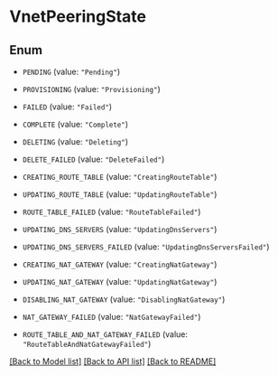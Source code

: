 # VnetPeeringState

## Enum


* `PENDING` (value: `"Pending"`)

* `PROVISIONING` (value: `"Provisioning"`)

* `FAILED` (value: `"Failed"`)

* `COMPLETE` (value: `"Complete"`)

* `DELETING` (value: `"Deleting"`)

* `DELETE_FAILED` (value: `"DeleteFailed"`)

* `CREATING_ROUTE_TABLE` (value: `"CreatingRouteTable"`)

* `UPDATING_ROUTE_TABLE` (value: `"UpdatingRouteTable"`)

* `ROUTE_TABLE_FAILED` (value: `"RouteTableFailed"`)

* `UPDATING_DNS_SERVERS` (value: `"UpdatingDnsServers"`)

* `UPDATING_DNS_SERVERS_FAILED` (value: `"UpdatingDnsServersFailed"`)

* `CREATING_NAT_GATEWAY` (value: `"CreatingNatGateway"`)

* `UPDATING_NAT_GATEWAY` (value: `"UpdatingNatGateway"`)

* `DISABLING_NAT_GATEWAY` (value: `"DisablingNatGateway"`)

* `NAT_GATEWAY_FAILED` (value: `"NatGatewayFailed"`)

* `ROUTE_TABLE_AND_NAT_GATEWAY_FAILED` (value: `"RouteTableAndNatGatewayFailed"`)


[[Back to Model list]](../README.md#documentation-for-models) [[Back to API list]](../README.md#documentation-for-api-endpoints) [[Back to README]](../README.md)



